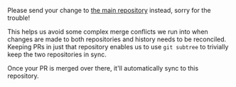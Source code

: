 Please send your change to [the main repository](https://github.com/hexops/mach/tree/main/gamemode) instead, sorry for the trouble!

This helps us avoid some complex merge conflicts we run into when changes are made to both repositories and history needs to be reconciled. Keeping PRs in just that repository enables us to use `git subtree` to trivially keep the two repositories in sync.

Once your PR is merged over there, it'll automatically sync to this repository.
